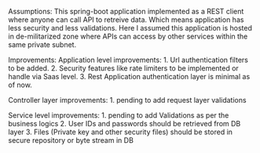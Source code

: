 Assumptions:
  This spring-boot application implemented as a REST client where anyone can call API to retreive data. 
  Which means application has less security and less validations.
  Here I assumed this application is hosted in de-militarized zone where APIs can access by other services within the same private subnet.

Improvements:
  Application level improvements:
    1. Url authentication filters to be added.
    2. Security features like rate limiters to be implemented or handle via Saas level.
    3. Rest Application authentication layer is minimal as of now.
    
   Controller layer improvements:
    1. pending to add request layer validations
 
   Service level improvements:
   	1. pending to add Validations as per the business logics
	2. User IDs and passwords should be retrieved from DB layer
	3. Files (Private key and other security files) should be stored in secure repository or byte stream in DB